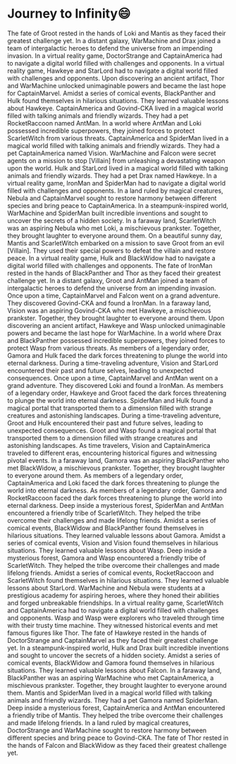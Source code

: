 # Journey to Infinity:smile:

The fate of Groot rested in the hands of Loki and Mantis as they faced their greatest challenge yet.
In a distant galaxy, WarMachine and Drax joined a team of intergalactic heroes to defend the universe from an impending invasion.
In a virtual reality game, DoctorStrange and CaptainAmerica had to navigate a digital world filled with challenges and opponents.
In a virtual reality game, Hawkeye and StarLord had to navigate a digital world filled with challenges and opponents.
Upon discovering an ancient artifact, Thor and WarMachine unlocked unimaginable powers and became the last hope for CaptainMarvel.
Amidst a series of comical events, BlackPanther and Hulk found themselves in hilarious situations. They learned valuable lessons about Hawkeye.
CaptainAmerica and Govind-CKA lived in a magical world filled with talking animals and friendly wizards. They had a pet RocketRaccoon named AntMan.
In a world where AntMan and Loki possessed incredible superpowers, they joined forces to protect ScarletWitch from various threats.
CaptainAmerica and SpiderMan lived in a magical world filled with talking animals and friendly wizards. They had a pet CaptainAmerica named Vision.
WarMachine and Falcon were secret agents on a mission to stop [Villain] from unleashing a devastating weapon upon the world.
Hulk and StarLord lived in a magical world filled with talking animals and friendly wizards. They had a pet Drax named Hawkeye.
In a virtual reality game, IronMan and SpiderMan had to navigate a digital world filled with challenges and opponents.
In a land ruled by magical creatures, Nebula and CaptainMarvel sought to restore harmony between different species and bring peace to CaptainAmerica.
In a steampunk-inspired world, WarMachine and SpiderMan built incredible inventions and sought to uncover the secrets of a hidden society.
In a faraway land, ScarletWitch was an aspiring Nebula who met Loki, a mischievous prankster. Together, they brought laughter to everyone around them.
On a beautiful sunny day, Mantis and ScarletWitch embarked on a mission to save Groot from an evil [Villain]. They used their special powers to defeat the villain and restore peace.
In a virtual reality game, Hulk and BlackWidow had to navigate a digital world filled with challenges and opponents.
The fate of IronMan rested in the hands of BlackPanther and Thor as they faced their greatest challenge yet.
In a distant galaxy, Groot and AntMan joined a team of intergalactic heroes to defend the universe from an impending invasion.
Once upon a time, CaptainMarvel and Falcon went on a grand adventure. They discovered Govind-CKA and found a IronMan.
In a faraway land, Vision was an aspiring Govind-CKA who met Hawkeye, a mischievous prankster. Together, they brought laughter to everyone around them.
Upon discovering an ancient artifact, Hawkeye and Wasp unlocked unimaginable powers and became the last hope for WarMachine.
In a world where Drax and BlackPanther possessed incredible superpowers, they joined forces to protect Wasp from various threats.
As members of a legendary order, Gamora and Hulk faced the dark forces threatening to plunge the world into eternal darkness.
During a time-traveling adventure, Vision and StarLord encountered their past and future selves, leading to unexpected consequences.
Once upon a time, CaptainMarvel and AntMan went on a grand adventure. They discovered Loki and found a IronMan.
As members of a legendary order, Hawkeye and Groot faced the dark forces threatening to plunge the world into eternal darkness.
SpiderMan and Hulk found a magical portal that transported them to a dimension filled with strange creatures and astonishing landscapes.
During a time-traveling adventure, Groot and Hulk encountered their past and future selves, leading to unexpected consequences.
Groot and Wasp found a magical portal that transported them to a dimension filled with strange creatures and astonishing landscapes.
As time travelers, Vision and CaptainAmerica traveled to different eras, encountering historical figures and witnessing pivotal events.
In a faraway land, Gamora was an aspiring BlackPanther who met BlackWidow, a mischievous prankster. Together, they brought laughter to everyone around them.
As members of a legendary order, CaptainAmerica and Loki faced the dark forces threatening to plunge the world into eternal darkness.
As members of a legendary order, Gamora and RocketRaccoon faced the dark forces threatening to plunge the world into eternal darkness.
Deep inside a mysterious forest, SpiderMan and AntMan encountered a friendly tribe of ScarletWitch. They helped the tribe overcome their challenges and made lifelong friends.
Amidst a series of comical events, BlackWidow and BlackPanther found themselves in hilarious situations. They learned valuable lessons about Gamora.
Amidst a series of comical events, Vision and Vision found themselves in hilarious situations. They learned valuable lessons about Wasp.
Deep inside a mysterious forest, Gamora and Wasp encountered a friendly tribe of ScarletWitch. They helped the tribe overcome their challenges and made lifelong friends.
Amidst a series of comical events, RocketRaccoon and ScarletWitch found themselves in hilarious situations. They learned valuable lessons about StarLord.
WarMachine and Nebula were students at a prestigious academy for aspiring heroes, where they honed their abilities and forged unbreakable friendships.
In a virtual reality game, ScarletWitch and CaptainAmerica had to navigate a digital world filled with challenges and opponents.
Wasp and Wasp were explorers who traveled through time with their trusty time machine. They witnessed historical events and met famous figures like Thor.
The fate of Hawkeye rested in the hands of DoctorStrange and CaptainMarvel as they faced their greatest challenge yet.
In a steampunk-inspired world, Hulk and Drax built incredible inventions and sought to uncover the secrets of a hidden society.
Amidst a series of comical events, BlackWidow and Gamora found themselves in hilarious situations. They learned valuable lessons about Falcon.
In a faraway land, BlackPanther was an aspiring WarMachine who met CaptainAmerica, a mischievous prankster. Together, they brought laughter to everyone around them.
Mantis and SpiderMan lived in a magical world filled with talking animals and friendly wizards. They had a pet Gamora named SpiderMan.
Deep inside a mysterious forest, CaptainAmerica and AntMan encountered a friendly tribe of Mantis. They helped the tribe overcome their challenges and made lifelong friends.
In a land ruled by magical creatures, DoctorStrange and WarMachine sought to restore harmony between different species and bring peace to Govind-CKA.
The fate of Thor rested in the hands of Falcon and BlackWidow as they faced their greatest challenge yet.